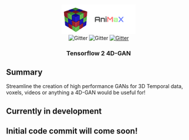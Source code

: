 <p align="center">
   <img src="./resources/animax.png" height="40%" width="40%"/>
   <br>
   <a>
      <img src="https://img.shields.io/badge/python-3.9-blue.svg" alt="Gitter">
   </a>
   <a>
      <img src="https://camo.githubusercontent.com/7ce7d8e78ad8ddab3bea83bb9b98128528bae110/68747470733a2f2f616c65656e34322e6769746875622e696f2f6261646765732f7372632f74656e736f72666c6f772e737667" alt="Gitter">
   </a>
   <a href="https://opensource.org/licenses/MIT">
      <img src="https://img.shields.io/badge/License-MIT-yellow.svg" alt="Gitter">
   </a>
   <h3 align="center">Tensorflow 2 4D-GAN</h3>
</p>


## Summary

Streamline the creation of high performance GANs for 3D Temporal data, voxels, videos or anything a 4D-GAN would be useful for!

## **Currently in development**

## **Initial code commit will come soon!**

